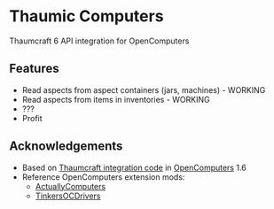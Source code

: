 # Thaumic Computers
Thaumcraft 6 API integration for OpenComputers

## Features
* Read aspects from aspect containers (jars, machines) - WORKING
* Read aspects from items in inventories - WORKING
* ???
* Profit

## Acknowledgements
* Based on [Thaumcraft integration code][occode] in [OpenComputers][ocmod] 1.6
* Reference OpenComputers extension mods:
  * [ActuallyComputers](https://github.com/canitzp/ActuallyComputers)
  * [TinkersOCDrivers](https://github.com/BrisingrAerowing/TinkersOCDrivers)


[occode]:https://github.com/MightyPirates/OpenComputers/tree/master-MC1.7.10/src/main/scala/li/cil/oc/integration/thaumcraft
[ocmod]:https://github.com/MightyPirates/OpenComputers/
